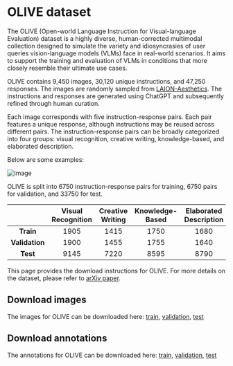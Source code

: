 # OLIVE dataset

The OLIVE (Open-world Language Instruction for Visual-language Evaluation) dataset is a highly diverse, human-corrected multimodal collection designed to simulate the variety and idiosyncrasies of user queries vision-language models (VLMs) face in real-world scenarios. It aims to support the training and evaluation of VLMs in conditions that more closely resemble their ultimate use cases.

OLIVE contains 9,450 images, 30,120 unique instructions, and 47,250 responses. The images are randomly sampled from [LAION-Aesthetics](https://laion.ai/blog/laion-aesthetics/). The instructions and responses are generated using ChatGPT and subsequently refined through human curation. 

Each image corresponds with five instruction-response pairs. Each pair features a unique response, although instructions may be reused across different pairs. The instruction-response pairs can be broadly categorized into four groups: visual recognition, creative writing, knowledge-based, and elaborated description. 
 
Below are some examples:

![image](https://github.com/jq-zh/olive-dataset/assets/164292001/9050cb3b-f263-4f07-8af3-8e37474adb6f)

OLIVE is split into 6750 instruction-response pairs for training, 6750 pairs for validation, and 33750 for test. 

|               | Visual Recognition | Creative Writing | Knowledge-Based | Elaborated Description | Total |
|:-------------:|:------------------:|:----------------:|:---------------:|:----------------------:|:-----:|
| **Train**     |        1905        |       1415       |      1750       |          1680          | 6750  |
| **Validation**|        1900        |       1455       |      1755       |          1640          | 6750  |
| **Test**      |        9145        |       7220       |      8595       |          8790          | 33750 |

This page provides the download instructions for OLIVE. For more details on the dataset, please refer to [arXiv paper](https://openreview.net/pdf?id=2mfxLkYcyL).

## Download images 
The images for OLIVE can be downloaded here: [train](https://entuedu-my.sharepoint.com/:u:/g/personal/junqi_zhao_staff_main_ntu_edu_sg/EbSaoe-SpOlJiUg_vL0mgVwBvAzwGFF5mIP1Lv1mMchxog?e=RakYIu), [validation](https://entuedu-my.sharepoint.com/:u:/g/personal/junqi_zhao_staff_main_ntu_edu_sg/ERy5kdNAFw1NqmcOT1lFmYEBuHQUrABfMPW7wGj98C9xIw?e=7Lb4fE), [test](https://entuedu-my.sharepoint.com/:u:/g/personal/junqi_zhao_staff_main_ntu_edu_sg/ET0196QSoBlDqqzx8zKxI0oB4gemCAeZk-OgtdtDEv1cWg?e=rnRykM)

## Download annotations 
The annotations for OLIVE can be downloaded here: [train](https://entuedu-my.sharepoint.com/:u:/g/personal/junqi_zhao_staff_main_ntu_edu_sg/Efh_5gWoU-hHgyKlDTCqNtIB6zqD9v61bd8TPtLToLVspQ?e=pwDa1t), [validation](https://entuedu-my.sharepoint.com/:u:/g/personal/junqi_zhao_staff_main_ntu_edu_sg/EayFAOSzPM1Pq-s2K57sd28BD-7kSIn8cy_NG17vUBa5DQ?e=7z5PbP), [test](https://entuedu-my.sharepoint.com/:u:/g/personal/junqi_zhao_staff_main_ntu_edu_sg/EZWwNrjqf31LuYmfPwJwliUB3K7x3kWho2wvlTt0JLALhw?e=wBCZ7f)
